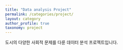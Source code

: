 ```yaml
---
title: "Data analysis Project"
permalink: /categories/project/
layout: category
author_profile: true
taxonomy: project
---
```


도시의 다양한 사회적 문제를 다룬 데이터 분석 프로젝트입니다.